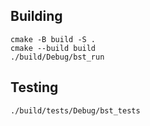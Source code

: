 ## Building

```
cmake -B build -S .
cmake --build build
./build/Debug/bst_run
```

## Testing
```
./build/tests/Debug/bst_tests
```
